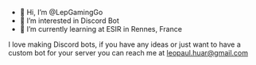 - 👋 Hi, I’m @LepGamingGo
- 👀 I’m interested in Discord Bot
- 🌱 I’m currently learning at ESIR in Rennes, France

I love making Discord bots, if you have any ideas or just want to have a custom bot for your server you can reach me at leopaul.huar@gmail.com 
